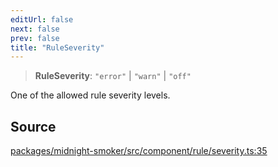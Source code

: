 ```yaml
---
editUrl: false
next: false
prev: false
title: "RuleSeverity"
---
```


> **RuleSeverity**: `"error"` \| `"warn"` \| `"off"`

One of the allowed rule severity levels.

## Source

[packages/midnight-smoker/src/component/rule/severity.ts:35](https://github.com/boneskull/midnight-smoker/blob/417858b/packages/midnight-smoker/src/component/rule/severity.ts#L35)
